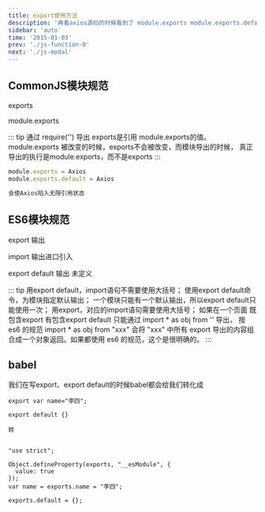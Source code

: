 ```yaml
---
title: export使用方法
description: '再看axios源码的时候看到了 module.exports module.exports.default export export default'
sidebar: 'auto'
time: '2015-01-03'
prev: './js-function-0'
next: './js-modal'
---
```




## CommonJS模块规范

exports 

module.exports

::: tip
通过 require('') 导出
exports是引用 module.exports的值。
module.exports 被改变的时候，exports不会被改变，而模块导出的时候，
真正导出的执行是module.exports，而不是exports
:::

``` js
module.exports = Axios
module.exports.default = Axios

会使Axios陷入无限引用状态

```

## ES6模块规范

export 输出

import 输出进口引入

export default 输出 未定义

::: tip
用export default，import语句不需要使用大括号；
使用export default命令，为模块指定默认输出；
一个模块只能有一个默认输出，所以export default只能使用一次；
用export，对应的import语句需要使用大括号；
如果在一个页面 既包含export  有包含export default 只能通过 import * as obj from '' 导出，
按 es6 的规范 import * as obj from "xxx" 会将 "xxx" 中所有 export 导出的内容组合成一个对象返回。如果都使用 es6 的规范，这个是很明确的。
:::


## babel

我们在写export、export default的时候babel都会给我们转化成

``` js{7}
export var name="李四";

export default {}

转


"use strict";

Object.defineProperty(exports, "__esModule", {
  value: true
});
var name = exports.name = "李四";

exports.default = {};
```
